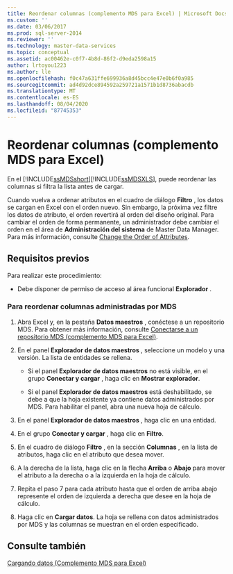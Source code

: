 ```yaml
---
title: Reordenar columnas (complemento MDS para Excel) | Microsoft Docs
ms.custom: ''
ms.date: 03/06/2017
ms.prod: sql-server-2014
ms.reviewer: ''
ms.technology: master-data-services
ms.topic: conceptual
ms.assetid: ac00462e-c0f7-4b8d-86f2-d9eda2598a15
author: lrtoyou1223
ms.author: lle
ms.openlocfilehash: f0c47a631ffe699936a8d45bcc4e47e0b6f0a985
ms.sourcegitcommit: ad4d92dce894592a259721a1571b1d8736abacdb
ms.translationtype: MT
ms.contentlocale: es-ES
ms.lasthandoff: 08/04/2020
ms.locfileid: "87745353"
---
```

# <a name="reorder-columns-mds-add-in-for-excel"></a>Reordenar columnas (complemento MDS para Excel)
  En el [!INCLUDE[ssMDSshort](../../includes/ssmdsshort-md.md)][!INCLUDE[ssMDSXLS](../../includes/ssmdsxls-md.md)], puede reordenar las columnas si filtra la lista antes de cargar.  
  
 Cuando vuelva a ordenar atributos en el cuadro de diálogo **Filtro** , los datos se cargan en Excel con el orden nuevo. Sin embargo, la próxima vez filtre los datos de atributo, el orden revertirá al orden del diseño original. Para cambiar el orden de forma permanente, un administrador debe cambiar el orden en el área de **Administración del sistema** de Master Data Manager. Para más información, consulte [Change the Order of Attributes](../change-the-order-of-attributes.md).  
  
## <a name="prerequisites"></a>Requisitos previos  
 Para realizar este procedimiento:  
  
-   Debe disponer de permiso de acceso al área funcional **Explorador** .  
  
### <a name="to-reorder-mds-managed-columns"></a>Para reordenar columnas administradas por MDS  
  
1.  Abra Excel y, en la pestaña **Datos maestros** , conéctese a un repositorio MDS. Para obtener más información, consulte [Conectarse a un repositorio MDS &#40;complemento MDS para Excel&#41;](connect-to-an-mds-repository-mds-add-in-for-excel.md).  
  
2.  En el panel **Explorador de datos maestros** , seleccione un modelo y una versión. La lista de entidades se rellena.  
  
    -   Si el panel **Explorador de datos maestros** no está visible, en el grupo **Conectar y cargar** , haga clic en **Mostrar explorador**.  
  
    -   Si el panel **Explorador de datos maestros** está deshabilitado, se debe a que la hoja existente ya contiene datos administrados por MDS. Para habilitar el panel, abra una nueva hoja de cálculo.  
  
3.  En el panel **Explorador de datos maestros** , haga clic en una entidad.  
  
4.  En el grupo **Conectar y cargar** , haga clic en **Filtro**.  
  
5.  En el cuadro de diálogo **Filtro** , en la sección **Columnas** , en la lista de atributos, haga clic en el atributo que desea mover.  
  
6.  A la derecha de la lista, haga clic en la flecha **Arriba** o **Abajo** para mover el atributo a la derecha o a la izquierda en la hoja de cálculo.  
  
7.  Repita el paso 7 para cada atributo hasta que el orden de arriba abajo represente el orden de izquierda a derecha que desee en la hoja de cálculo.  
  
8.  Haga clic en **Cargar datos**. La hoja se rellena con datos administrados por MDS y las columnas se muestran en el orden especificado.  
  
## <a name="see-also"></a>Consulte también  
 [Cargando datos &#40;Complemento MDS para Excel&#41;](overview-exporting-data-to-excel-mds-add-in-for-excel.md)  
  
  

